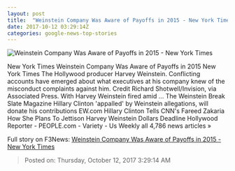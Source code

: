 ```yaml
---
layout: post
title:  "Weinstein Company Was Aware of Payoffs in 2015 - New York Times"
date: 2017-10-12 03:29:14Z
categories: google-news-top-stories
---
```


![Weinstein Company Was Aware of Payoffs in 2015 - New York Times](https://static01.nyt.com/images/2017/10/12/us/12Weinstein1/12Weinstein1-facebookJumbo.jpg)

New York Times Weinstein Company Was Aware of Payoffs in 2015 New York Times The Hollywood producer Harvey Weinstein. Conflicting accounts have emerged about what executives at his company knew of the misconduct complaints against him. Credit Richard Shotwell/Invision, via Associated Press. With Harvey Weinstein fired amid ... The Weinstein Break Slate Magazine Hillary Clinton 'appalled' by Weinstein allegations, will donate his contributions EW.com Hillary Clinton Tells CNN's Fareed Zakaria How She Plans To Jettison Harvey Weinstein Dollars Deadline Hollywood Reporter - PEOPLE.com - Variety - Us Weekly all 4,786 news articles »


Full story on F3News: [Weinstein Company Was Aware of Payoffs in 2015 - New York Times](http://www.f3nws.com/n/gqYMCD)

> Posted on: Thursday, October 12, 2017 3:29:14 AM
